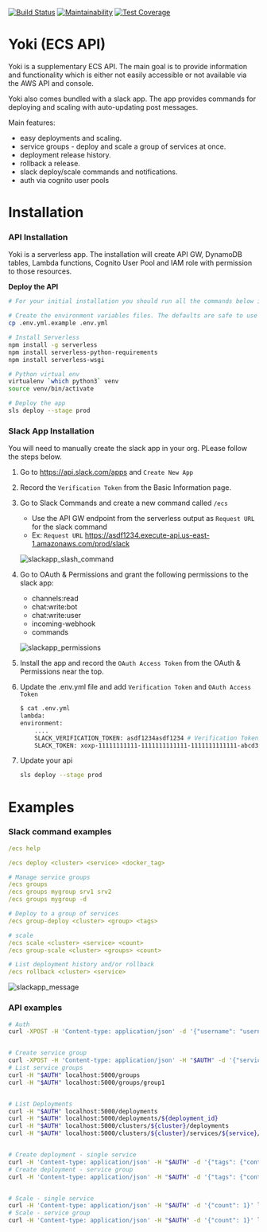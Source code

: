 [![Build Status](https://travis-ci.org/boroivanov/yoki.svg)](https://travis-ci.org/boroivanov/yoki)
[![Maintainability](https://api.codeclimate.com/v1/badges/ae723a0073e47a34bd9d/maintainability)](https://codeclimate.com/github/boroivanov/yoki/maintainability)
[![Test Coverage](https://api.codeclimate.com/v1/badges/ae723a0073e47a34bd9d/test_coverage)](https://codeclimate.com/github/boroivanov/yoki/test_coverage)

# Yoki (ECS API)

Yoki is a supplementary ECS API. The main goal is to provide information and functionality which is either not easily accessible or not available via the AWS API and console.

Yoki also comes bundled with a slack app. The app provides commands for deploying and scaling with auto-updating post messages.

Main features:
- easy deployments and scaling.
- service groups - deploy and scale a group of services at once.
- deployment release history.
- rollback a release.
- slack deploy/scale commands and notifications.
- auth via cognito user pools


# Installation

### API Installation
Yoki is a serverless app. The installation will create API GW, DynamoDB tables, Lambda functions, Cognito User Pool and IAM role with permission to those resources.

**Deploy the API**

```bash
# For your initial installation you should run all the commands below in the parent app dir.

# Create the environment variables files. The defaults are safe to use but change SLACK_CHANNEL or create that channel in your slack org.
cp .env.yml.example .env.yml

# Install Serverless
npm install -g serverless
npm install serverless-python-requirements
npm install serverless-wsgi

# Python virtual env
virtualenv `which python3` venv
source venv/bin/activate

# Deploy the app
sls deploy --stage prod
```


### Slack App Installation

You will need to manually create the slack app in your org. PLease follow the steps below.

1. Go to https://api.slack.com/apps and `Create New App`
2. Record the `Verification Token` from the Basic Information page.
3. Go to Slack Commands and create a new command called `/ecs`
    - Use the API GW endpoint from the serverless output as `Request URL` for the slack command
    - Ex: `Request URL` https://asdf1234.execute-api.us-east-1.amazonaws.com/prod/slack

    ![slackapp_slash_command](images/slackapp-slash-command.png?raw=true)

4. Go to OAuth & Permissions and grant the following permissions to the slack app:
    - channels:read
    - chat:write:bot
    - chat:write:user
    - incoming-webhook
    - commands

    ![slackapp_permissions](images/slackapp-permissions.png?raw=true)
5. Install the app and record the `OAuth Access Token` from the OAuth & Permissions near the top.
6. Update the .env.yml file and add `Verification Token` and `OAuth Access Token`
    ```bash
    $ cat .env.yml
    lambda:
    environment:
        ....
        SLACK_VERIFICATION_TOKEN: asdf1234asdf1234 # Verification Token (step 3)
        SLACK_TOKEN: xoxp-11111111111-1111111111111-1111111111111-abcd3abcd3abcd3abcd3abcd3abcd3123 # OAuth Access Token (step 4)
    ```
7. Update your api
    ```bash
    sls deploy --stage prod
    ```

# Examples

### Slack command examples

```yaml
/ecs help

/ecs deploy <cluster> <service> <docker_tag>

# Manage service groups
/ecs groups
/ecs groups mygroup srv1 srv2
/ecs groups mygroup -d

# Deploy to a group of services
/ecs group-deploy <cluster> <group> <tags>

# scale
/ecs scale <cluster> <service> <count>
/ecs group-scale <cluster> <groups> <count>

# List deployment history and/or rollback
/ecs rollback <cluster> <service>
```

![slackapp_message](images/slackapp-message.png?raw=true)


### API examples

```bash
# Auth
curl -XPOST -H 'Content-type: application/json' -d '{"username": "username@example.com", "password": "pass123"}' localhost:5000/auth


# Create service group
curl -XPOST -H 'Content-type: application/json' -H "$AUTH" -d '{"services": "srv1 srv2"}' localhost:5000/groups/group1
# List service groups
curl -H "$AUTH" localhost:5000/groups
curl -H "$AUTH" localhost:5000/groups/group1


# List Deployments
curl -H "$AUTH" localhost:5000/deployments
curl -H "$AUTH" localhost:5000/deployments/${deployment_id}
curl -H "$AUTH" localhost:5000/clusters/${cluster}/deployments
curl -H "$AUTH" localhost:5000/clusters/${cluster}/services/${service}/deployments


# Create deployment - single service
curl -H 'Content-type: application/json' -H "$AUTH" -d '{"tags": {"container_name": "docker_tag"}}' localhost:5000/clusters/${cluster}/services/${service}/deploy
# Create deployment - service group
curl -H 'Content-type: application/json' -H "$AUTH" -d '{"tags": {"container_name": "docker_tag"}}' localhost:5000/clusters/${cluster}/groups/${group}/deploy


# Scale - single service
curl -H 'Content-type: application/json' -H "$AUTH" -d '{"count": 1}' localhost:5000/clusters/${cluster}/services/${service}/scale
# Scale - service group
curl -H 'Content-type: application/json' -H "$AUTH" -d '{"count": 1}' localhost:5000/clusters/${cluster}/groups/${group}/scale

```